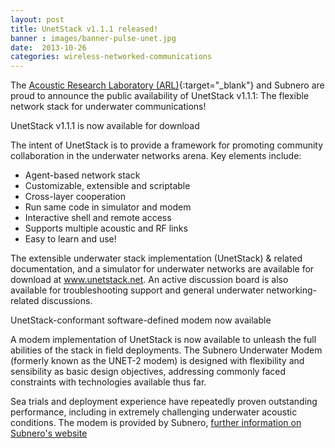```yaml
---
layout: post
title: UnetStack v1.1.1 released!
banner : images/banner-pulse-unet.jpg
date:  2013-10-26
categories: wireless-networked-communications
---
```


The [Acoustic Research Laboratory (ARL)](http://arl.nus.edu.sg/){:target="_blank"} and Subnero are proud to announce the public availability of UnetStack v1.1.1: The flexible network stack for underwater communications!

UnetStack v1.1.1 is now available for download

The intent of UnetStack is to provide a framework for promoting community collaboration in the underwater networks arena. Key elements include:

* Agent-based network stack
* Customizable, extensible and scriptable
* Cross-layer cooperation
* Run same code in simulator and modem
* Interactive shell and remote access
* Supports multiple acoustic and RF links
* Easy to learn and use!

The extensible underwater stack implementation (UnetStack) &amp; related documentation, and a simulator for underwater networks are available for download at www.unetstack.net. An active discussion board is also available for troubleshooting support and general underwater networking-related discussions.

UnetStack-conformant software-defined modem now available

A modem implementation of UnetStack is now available to unleash the full abilities of the stack in field deployments. The Subnero Underwater Modem (formerly known as the UNET-2 modem) is designed with flexibility and sensibility as basic design objectives, addressing commonly faced constraints with technologies available thus far.

Sea trials and deployment experience have repeatedly proven outstanding performance, including in extremely challenging underwater acoustic conditions. The modem is provided by Subnero, [further information on Subnero's website]({{site.baseurl}}/products/unetstack)
